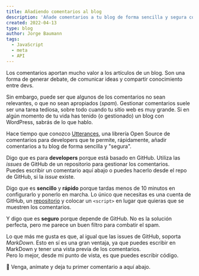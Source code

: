 ```yaml
---
title: Añadiendo comentarios al blog
description: 'Añade comentarios a tu blog de forma sencilla y segura con Utterances, el sistema de comentarios para developers basado en GitHub.'
created: 2022-04-13
type: blog
author: Jorge Baumann
tags:
  - JavaScript
  - meta
  - API
---
```


Los comentarios aportan mucho valor a los artículos de un blog. Son una forma de generar debate, de comunicar ideas y compartir conocimiento entre devs.

Sin embargo, puede ser que algunos de los comentarios no sean relevantes, o que no sean apropiados (_spam_). Gestionar comentarios suele ser una tarea tediosa, sobre todo cuando tu sitio web es muy grande. Si en algún momento de tu vida has tenido (o gestionado) un blog con WordPress, sabrás de lo que hablo.

Hace tiempo que conozco [Utterances](https://utteranc.es/), una librería Open Source de comentarios para developers que te permite, rápidamente, añadir comentarios a tu blog de forma sencilla y "segura".

Digo que es para **developers** porque está basado en GitHub. Utiliza las _issues_ de GitHub de un repositorio para gestionar los comentarios.  
Puedes escribir un comentario aquí abajo o puedes hacerlo desde el repo de GitHub, si la _issue_ existe.

Digo que es **sencillo** y **rápido** porque tardas menos de 10 minutos en configurarlo y ponerlo en marcha. Lo único que necesitas es una cuenta de GitHub, un [repositorio](https://github.com/baumannzone/baumannzonedev-comments) y colocar un `<script>` en lugar que quieras que se muestren los comentarios.

Y digo que es **seguro** porque depende de GitHub. No es la solución perfecta, pero me parece un buen filtro para combatir el spam.

Lo que más me gusta es que, al igual que las issues de GitHub, soporta _MarkDown_.
Esto en sí es una gran ventaja, ya que puedes escribir en MarkDown y tener una vista previa de los comentarios.  
Pero lo mejor, desde mi punto de vista, es que puedes escribir código.

🎉 Venga, anímate y deja tu primer comentario a aquí abajo.

